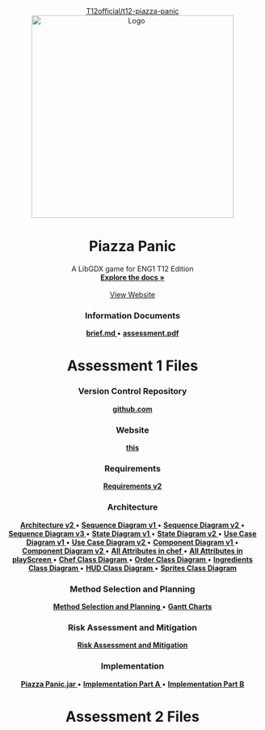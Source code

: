 <div align="center">
  <a href="https://github.com/T12official/t12-piazza-panic">T12official/t12-piazza-panic
    <img src="./assets/Capture.PNG" alt="Logo" width="400" height="400">
  </a>

  <h1 align="center">Piazza Panic</h1>

  <p align="center">
    A LibGDX game for ENG1
    T12 Edition
    <br />
    <a href="https://github.com/T12official/t12-piazza-panic"><strong>Explore the docs »</strong></a>
    <br />
    <br />
    <a href="https://t12official.github.io/t12squared/">View Website</a>
  </p>
</div>



<h3 align="center">Information Documents</h3>
<p align="center">
  <a href="./files/info/brief.md"><strong> brief.md </strong></a>
  •
  <a href="./files/info/eng1-team-assessment-1.pdf"><strong> assessment.pdf </strong></a>
</p>
<h1 align="center">Assessment 1 Files</h1>

<h3 align="center">Version Control Repository</h3>
<p align="center">
  <a href="https://github.com/T12official/t12-piazza-panic"><strong>github.com</strong></a>
<p>
<h3 align="center">Website</h3>
<p align="center">
  <a href="https://t12official.github.io/t12squared/"><strong>this</strong></a>
</p>
<h3 align="center">Requirements</h3>
<p align="center">
  <a href="./files/assessment/Requirements v2.pdf"><strong>Requirements v2</strong></a>
</p>
<h3 align="center">Architecture</h3>
<p align="center">
  <a href="./files/assessment/Architecture V2.pdf"><strong> Architecture v2 </strong></a>
  •
  <a href="./files/assessment/Sequence Diagram v1.pdf"><strong> Sequence Diagram v1 </strong></a>
  •
  <a href="./files/assessment/Sequence Diagram v2.pdf"><strong> Sequence Diagram v2 </strong></a>
  •
  <a href="./files/assessment/Sequence Diagram v3.pdf"><strong> Sequence Diagram v3 </strong></a>
  •
  <a href="./files/assessment/State Diagram v1.pdf"><strong> State Diagram v1 </strong></a>
  •
  <a href="./files/assessment/State Diagram v2.pdf"><strong> State Diagram v2 </strong></a>
  •
  <a href="./files/assessment/Use Case Diagram v1.pdf"><strong> Use Case Diagram v1 </strong></a>
  •
  <a href="./files/assessment/Use Case Diagram v2.pdf"><strong> Use Case Diagram v2 </strong></a>
  •
  <a href="./files/assessment/Component Diagram v1.pdf"><strong> Component Diagram v1 </strong></a>
  •
  <a href="./files/assessment/Component Diagram v2.pdf"><strong> Component Diagram v2 </strong></a>
  •
  <a href="./files/assessment/All Attributes in chef.pdf"><strong> All Attributes in chef </strong></a>
  •
  <a href="./files/assessment/All Attributes in playScreen.pdf"><strong> All Attributes in playScreen </strong></a>
  •
  <a href="./files/assessment/Chef Class Diagram.pdf"><strong> Chef Class Diagram </strong></a>
  •
  <a href="./files/assessment/Order Class Diagram.pdf"><strong> Order Class Diagram </strong></a>
  •
  <a href="./files/assessment/Ingredients Class Diagram.pdf"><strong> Ingredients Class Diagram </strong></a>
  •
  <a href="./files/assessment/HUD Class Diagram.pdf"><strong> HUD Class Diagram </strong></a>
  •
  <a href="./files/assessment/Sprites Class Diagram.pdf"><strong> Sprites Class Diagram </strong></a>
</p>
<h3 align="center">Method Selection and Planning</h3>
<p align="center">
  <a href="./files/assessment/Method Selection and Planning.pdf"><strong> Method Selection and Planning </strong></a>
  •
  <a href="GANTT"><strong> Gantt Charts </strong></a>
</p>
<h3 align="center">Risk Assessment and Mitigation</h3>
<p align="center">
  <a href="./files/assessment/Risk Assessment and Mitigation v2.pdf"><strong>Risk Assessment and Mitigation</strong></a>
</p>
<h3 align="center">Implementation</h3>
<p align="center">
  <a href="./files/assessment/Piazza Panic.jar" download><strong> Piazza Panic.jar </strong></a>
  •
  <a href="./files/assessment/piazza-panic-main (1).zip" download><strong> Implementation Part A </strong></a>
  •
  <a href="./files/assessment/Implementation Part B.pdf"><strong> Implementation Part B </strong></a>
</p>
<h1 align="center">Assessment 2 Files</h1>
